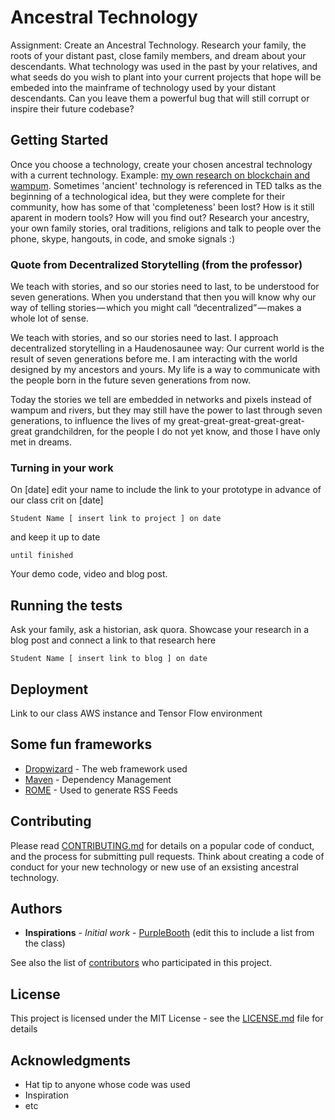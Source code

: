 # Ancestral Technology

Assignment: Create an Ancestral Technology.
Research your family, the roots of your distant past, close family members, and dream about your descendants. 
What technology was used in the past by your relatives, and what seeds do you wish to plant into your current projects that hope will be embeded into the mainframe of technology used by your distant descendants.  Can you leave them a powerful bug that will still corrupt or inspire their future codebase?

## Getting Started

Once you choose a technology, create your chosen ancestral technology with a current technology. Example: [my own research on blockchain and wampum](https://immerse.news/decentralized-storytelling-d8450490b3ee).  Sometimes 'ancient' technology is referenced in TED talks as the beginning of a technological idea, but they were complete for their community, how has some of that 'completeness' been lost? How is it still aparent in modern tools?  How will you find out? Research your ancestry, your own family stories, oral traditions, religions and talk to people over the phone, skype, hangouts, in code, and smoke signals :)

### Quote from Decentralized Storytelling (from the professor)

We teach with stories, and so our stories need to last, to be understood for seven generations. When you understand that then you will know why our way of telling stories — which you might call “decentralized” — makes a whole lot of sense.

We teach with stories, and so our stories need to last.
I approach decentralized storytelling in a Haudenosaunee way: Our current world is the result of seven generations before me. I am interacting with the world designed by my ancestors and yours. My life is a way to communicate with the people born in the future seven generations from now.

Today the stories we tell are embedded in networks and pixels instead of wampum and rivers, but they may still have the power to last through seven generations, to influence the lives of my great-great-great-great-great-great grandchildren, for the people I do not yet know, and those I have only met in dreams.

### Turning in your work

On [date] edit your name to include the link to your prototype in advance of our class crit on [date]

```
Student Name [ insert link to project ] on date
```

and keep it up to date

```
until finished
```

Your demo code, video and blog post.

## Running the tests

Ask your family, ask a historian, ask quora.  Showcase your research in a blog post and connect a link to that research here

```
Student Name [ insert link to blog ] on date
```

## Deployment

Link to our class AWS instance and Tensor Flow environment 

## Some fun frameworks

* [Dropwizard](http://www.dropwizard.io/1.0.2/docs/) - The web framework used
* [Maven](https://maven.apache.org/) - Dependency Management
* [ROME](https://rometools.github.io/rome/) - Used to generate RSS Feeds

## Contributing

Please read [CONTRIBUTING.md](https://gist.github.com/PurpleBooth/b24679402957c63ec426) for details on a popular code of conduct, and the process for submitting pull requests.  Think about creating a code of conduct for your new technology or new use of an exsisting ancestral technology.


## Authors

* **Inspirations** - *Initial work* - [PurpleBooth](https://github.com/PurpleBooth) (edit this to include a list from the class)

See also the list of [contributors](https://github.com/your/project/contributors) who participated in this project.

## License

This project is licensed under the MIT License - see the [LICENSE.md](LICENSE.md) file for details

## Acknowledgments

* Hat tip to anyone whose code was used
* Inspiration
* etc

